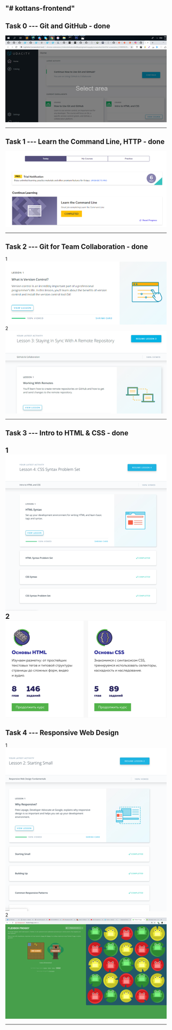 "# kottans-frontend" 
---

## Task 0 --- Git and GitHub - done

![Git and GitHub - done](https://github.com/AnatoliyShumov/kottans-frontend/blob/master/Task%200.%20Git%20and%20GitHub/Git.jpg)

---

## Task 1 --- Learn the Command Line, HTTP - done

![Learn the Command Line, HTTP - done](https://github.com/AnatoliyShumov/kottans-frontend/blob/master/Task%201.%20Linux%20CLI%2C%20and%20HTTP/Screenshot.png)

---

## Task 2 --- Git for Team Collaboration - done

1
![Git for Team Collaboration](https://github.com/AnatoliyShumov/kottans-frontend/blob/master/Task%202.%20Git/Screenshot%201.png)
2
![Git for Team Collaboration](https://github.com/AnatoliyShumov/kottans-frontend/blob/master/Task%202.%20Git/Screenshot%202.png)

---

## Task 3 --- Intro to HTML & CSS - done

1
![Intro to HTML & CSS](https://github.com/AnatoliyShumov/kottans-frontend/blob/master/Task%203.%20Html%20css%20intro/html_css_udacity.png)
2
![Intro to HTML & CSS](https://github.com/AnatoliyShumov/kottans-frontend/blob/master/Task%203.%20Html%20css%20intro/html_css_base.png)
---

## Task 4 --- Responsive Web Design

1
![Responsive Web Design](https://github.com/AnatoliyShumov/kottans-frontend/blob/master/Task%204.%20Responsive%20web%20design%20/Responsive_web_udacity.png)
2
![Responsive Web Design](https://github.com/AnatoliyShumov/kottans-frontend/blob/master/Task%204.%20Responsive%20web%20design%20/Flexbox.png)

---